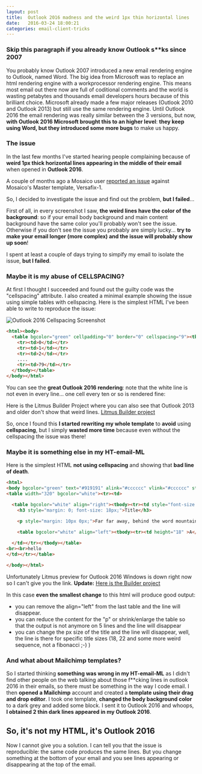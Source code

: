 ```yaml
---
layout: post
title:  Outlook 2016 madness and the weird 1px thin horizontal lines
date:   2016-03-24 18:00:21
categories: email-client-tricks
---
```


### Skip this paragraph if you already know Outlook s**ks since 2007

You probably know Outlook 2007 introduced a new email rendering engine to Outlook, named Word. The big idea from Microsoft was to replace an html rendering engine with a workprocessor rendering engine. This means most email out there now are full of coditional comments and the world is wasting petabytes and thousands email developers hours because of this brilliant choice.
Microsoft already made a few major releases (Outlook 2010 and Outlook 2013) but still use the same rendering engine. Until Outlook 2016 the email rendering was really similar between the 3 versions, but now, **with Outlook 2016 Microsoft brought this to an higher level**: **they keep using Word, but they introduced some more bugs** to make us happy.

### The issue

In the last few months I've started hearing people complaining because of **weird 1px thick horizontal lines appearing in the middle of their email** when opened in **Outlook 2016**.

A couple of months ago a Mosaico user [reported an issue](https://github.com/voidlabs/mosaico/issues/93) against Mosaico's Master template, Versafix-1.

So, I decided to investigate the issue and find out the problem, **but I failed**...
<!--more-->

First of all, in every screenshot I saw, **the weird lines have the color of the background**: so if your email body background and main content background have the same color you'll probably won't see the issue. Otherwise if you don't see the issue you probably are simply lucky... **try to make your email longer (more complex) and the issue will probably show up soon**!

I spent at least a couple of days trying to simpify my email to isolate the issue, **but I failed**.

### Maybe it is my abuse of CELLSPACING?

At first I thought I succeeded and found out the guilty code was the "cellspacing" attribute. I also created a minimal example showing the issue using simple tables with cellspacing. 
Here is the simplest HTML I've been able to write to reproduce the issue:

![Outlook 2016 Cellspacing Screenshot](https://raw.githubusercontent.com/voidlabs/mosaico.io/gh-pages/assets/images/outlook2016-cellspacing-lines.png)

```html
<html><body>
  <table bgcolor="green" cellpadding="0" border="0" cellspacing="9"><tbody>
    <tr><td>0</td></tr>
    <tr><td>1</td></tr>
    <tr><td>2</td></tr>
    ....
    <tr><td>79</td></tr>
  </tbody></table>
</body></html>
```

You can see the **great Outlook 2016 rendering**: note that the white line is not even in every line... one cell every ten or so is rendered fine:

Here is the Litmus Builder Project where you can also see that Outlook 2013 and older don't show that weird lines.
[Litmus Builder project](https://litmus.com/builder/76a0fdb)

So, once I found this **I started rewriting my whole template** to **avoid** using **cellspacing**, but I simply **wasted more time** because even without the cellspacing the issue was there!

### Maybe it is something else in my HT-email-ML

Here is the simplest HTML **not using cellspacing** and showing that **bad line of death**.

```html
<html>
<body bgcolor="green" text="#919191" alink="#cccccc" vlink="#cccccc" style="margin: 0;padding: 0;color: #919191;">
<table width="320" bgcolor="white"><tr><td>

  <table bgcolor="white" align="right"><tbody><tr><td style="font-size: 13px; font-family: Arial, Helvetica, sans-serif;">
    <h3 style="margin: 0; font-size: 18px;">Title</h3>

    <p style="margin: 10px 0px;">Far far away, behind the word mountains, far from the countries behind the word mountains, far from the countries behind the word mountains, far from the countries there live the blind texts countries there live the blind texts. </p>

  	<table bgcolor="white" align="left"><tbody><tr><td height="18" >A</td></tr></tbody></table>
      
  </td></tr></tbody></table>
<br><br>hello
</td></tr></table>

</body></html> 
```

Unfortunately Litmus preview for Outlook 2016 Windows is down right now so I can't give you the link. **Update:** [Here is the Builder project](https://litmus.com/builder/abf9848) 

In this case **even the smallest change** to this html will produce good output:

- you can remove the align="left" from the last table and the line will disappear.
- you can reduce the content for the "p" or shrink/enlarge the table so that the output is not anymore on 5 lines and the line will disappear
- you can change the px size of the title and the line will disappear, well, the line is there for specific title sizes (18, 22 and some more weird sequence, not a fibonacci ;-) )

### And what about Mailchimp templates?

So I started thinking **something was wrong in my HT-email-ML** as I didn't find other people on the web talking about those f**cking lines in outlook 2016 in their emails, so there must be something in the way I code email.
I then **opened a Mailchimp** account and created a **template using their drag and drop editor**. I took one template, **changed the body background color** to a dark grey and added some block. I sent it to Outlook 2016 and whoops, **I obtained 2 thin dark lines appeared in my Outlook 2016**.

## So, it's not my HTML, it's Outlook 2016

Now I cannot give you a solution. I can tell you that the issue is reproducible: the same code produces the same lines. But you change something at the bottom of your email and you see lines appearing or disappearing at the top of the email.
